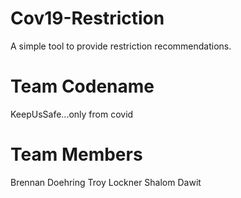 # Cov19-Restriction
A simple tool to provide restriction recommendations.

# Team Codename
KeepUsSafe...only from covid

# Team Members
Brennan Doehring
Troy Lockner
Shalom Dawit


